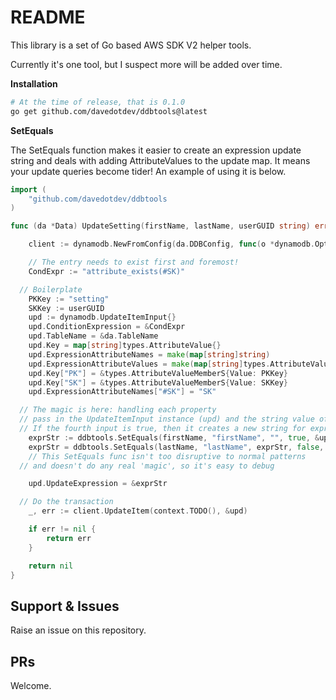 # README

This library is a set of Go based AWS SDK V2 helper tools.

Currently it's one tool, but I suspect more will be added over time.

__Installation__

```bash
# At the time of release, that is 0.1.0
go get github.com/davedotdev/ddbtools@latest
```


__SetEquals__

The SetEquals function makes it easier to create an expression update string and deals with adding AttributeValues to the update map.
It means your update queries become tider! An example of using it is below.


```go
import (
	"github.com/davedotdev/ddbtools
)

func (da *Data) UpdateSetting(firstName, lastName, userGUID string) error {

	client := dynamodb.NewFromConfig(da.DDBConfig, func(o *dynamodb.Options) {})

	// The entry needs to exist first and foremost!
	CondExpr := "attribute_exists(#SK)"

  // Boilerplate
	PKKey := "setting"
	SKKey := userGUID
	upd := dynamodb.UpdateItemInput{}
	upd.ConditionExpression = &CondExpr
	upd.TableName = &da.TableName
	upd.Key = map[string]types.AttributeValue{}
	upd.ExpressionAttributeNames = make(map[string]string)
	upd.ExpressionAttributeValues = make(map[string]types.AttributeValue)	
	upd.Key["PK"] = &types.AttributeValueMemberS{Value: PKKey}
	upd.Key["SK"] = &types.AttributeValueMemberS{Value: SKKey}
	upd.ExpressionAttributeNames["#SK"] = "SK"

  // The magic is here: handling each property
  // pass in the UpdateItemInput instance (upd) and the string value of exprStr
  // If the fourth input is true, then it creates a new string for exprStr
	exprStr := ddbtools.SetEquals(firstName, "firstName", "", true, &upd)
	exprStr = ddbtools.SetEquals(lastName, "lastName", exprStr, false, &upd)
	// This SetEquals func isn't too disruptive to normal patterns
  // and doesn't do any real 'magic', so it's easy to debug

	upd.UpdateExpression = &exprStr

  // Do the transaction
	_, err := client.UpdateItem(context.TODO(), &upd)

	if err != nil {
		return err
	}

	return nil
}
```

## Support & Issues

Raise an issue on this repository.

## PRs

Welcome.